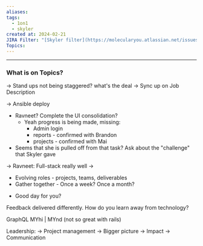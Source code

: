 ```yaml
---
aliases: 
tags:
  - 1on1
  - skyler
created at: 2024-02-21
JIRA Filter: "[Skyler filter](https://molecularyou.atlassian.net/issues/?filter=10020)"
Topics:
---
```

----
### What is on Topics?

-> Stand ups not being staggered? what's the deal
-> Sync up on Job Description

-> Ansible deploy






- Ravneet? Complete the UI consolidation? 
	- Yeah progress is being made, missing:
		- Admin login
		- reports - confirmed with Brandon
		- projects - confirmed with Mai
- Seems that she is pulled off from that task? Ask about the "challenge" that Skyler gave

-> Ravneet: Full-stack really well
-> 

- Evolving roles - projects, teams, deliverables
- Gather together - Once a week? Once a month? 
* Good day for you?



Feedback delivered differently. How do you learn away from technology? 

GraphQL MYhi | MYnd (not so great with rails)

Leadership: 
-> Project management
-> Bigger picture
-> Impact
-> Communication